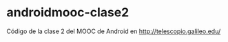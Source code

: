 androidmooc-clase2
==================

Código de la clase 2 del MOOC de Android en http://telescopio.galileo.edu/
